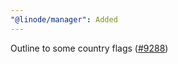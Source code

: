 ```yaml
---
"@linode/manager": Added
---
```


Outline to some country flags ([#9288](https://github.com/linode/manager/pull/9288))

